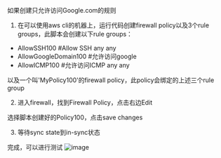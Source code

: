 
如果创建只允许访问Google.com的规则

1.	在可以使用aws cli的机器上，运行代码创建firewall policy以及3个rule groups，此脚本会创建以下rule groups：

-	AllowSSH100                      #Allow SSH any any
-	AllowGoogleDomain100  #允许访问google
-	AllowICMP100		#允许访问ICMP any any

以及一个叫'MyPolicy100'的firewall policy，此policy会绑定的上述三个rule group


2.	进入firewall，找到Firewall Policy，点击右边Edit

 

选择脚本创建好的Policy100，点击save changes

 


3.	等待sync state到in-sync状态

 


完成，可以进行测试
![image](https://github.com/AutoJunjie/aws-networkfirewall-cfn-templates/assets/38706868/1faca152-4734-4c43-94f5-fa260870add9)
